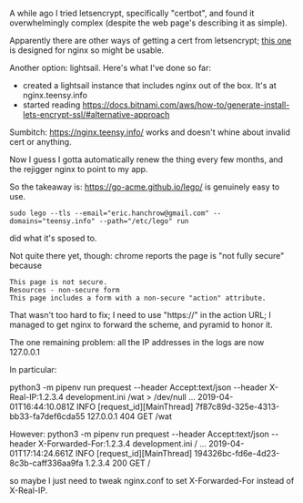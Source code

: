 A while ago I tried letsencrypt, specifically "certbot", and found it overwhelmingly complex (despite the web page's describing it as simple).

Apparently there are other ways of getting a cert from letsencrypt; [this one](https://github.com/kshcherban/acme-nginx) is designed for nginx so might be usable.

Another option: lightsail.  Here's what I've done so far:

- created a lightsail instance that includes nginx out of the box.  It's at nginx.teensy.info
- started reading https://docs.bitnami.com/aws/how-to/generate-install-lets-encrypt-ssl/#alternative-approach

Sumbitch: https://nginx.teensy.info/ works and doesn't whine about invalid cert or anything.

Now I guess I gotta automatically renew the thing every few months, and the rejigger nginx to point to my app.

So the takeaway is: https://go-acme.github.io/lego/ is genuinely easy to use.

    sudo lego --tls --email="eric.hanchrow@gmail.com" --domains="teensy.info" --path="/etc/lego" run

did what it's sposed to.

Not quite there yet, though: chrome reports the page is "not fully secure" because

    This page is not secure.
    Resources - non-secure form
    This page includes a form with a non-secure "action" attribute.

That wasn't too hard to fix; I need to use "https://" in the action URL; I managed to get nginx to forward the scheme, and pyramid to honor it.

The one remaining problem: all the IP addresses in the logs are now 127.0.0.1

In particular:

  python3 -m pipenv run prequest --header Accept:text/json --header X-Real-IP:1.2.3.4 development.ini /wat > /dev/null
...
  2019-04-01T16:44:10.081Z INFO  [request_id][MainThread] 7f87c89d-325e-4313-bb33-fa7def6cda55 127.0.0.1 404 GET    /wat

However:
  python3 -m pipenv run prequest --header Accept:text/json --header X-Forwarded-For:1.2.3.4 development.ini /
...
  2019-04-01T17:14:24.661Z INFO  [request_id][MainThread] 194326bc-fd6e-4d23-8c3b-caff336aa9fa 1.2.3.4 200 GET    /

so maybe I just need to tweak nginx.conf to set X-Forwarded-For instead of X-Real-IP.
